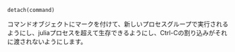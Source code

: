 ```
detach(command)
```

コマンドオブジェクトにマークを付けて、新しいプロセスグループで実行されるようにし、juliaプロセスを超えて生存できるようにし、Ctrl-Cの割り込みがそれに渡されないようにします。
